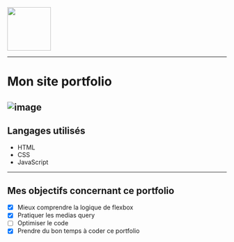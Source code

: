 <img src="https://user-images.githubusercontent.com/97635006/210299870-185f4081-84bc-428e-b0fc-226c710a81e1.png" width="100" height="100" />

---
# Mon site portfolio
![image](https://user-images.githubusercontent.com/97635006/210194444-8233cdd2-7750-4cac-b218-762b56d00348.png)
---
## Langages utilisés
- HTML
- CSS
- JavaScript
---
## Mes objectifs concernant ce portfolio
- [x] Mieux comprendre la logique de flexbox
- [x] Pratiquer les medias query
- [ ] Optimiser le code
- [x] Prendre du bon temps à coder ce portfolio
